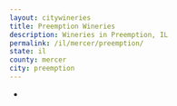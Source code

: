 ```yaml
---
layout: citywineries
title: Preemption Wineries
description: Wineries in Preemption, IL
permalink: /il/mercer/preemption/
state: il
county: mercer
city: preemption
---
```

-
